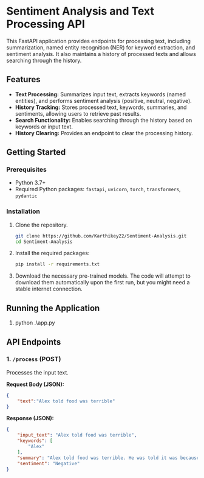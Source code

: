 # Sentiment Analysis and Text Processing API

This FastAPI application provides endpoints for processing text, including summarization, named entity recognition (NER) for keyword extraction, and sentiment analysis. It also maintains a history of processed texts and allows searching through the history.

## Features

*   **Text Processing:** Summarizes input text, extracts keywords (named entities), and performs sentiment analysis (positive, neutral, negative).
*   **History Tracking:** Stores processed text, keywords, summaries, and sentiments, allowing users to retrieve past results.
*   **Search Functionality:** Enables searching through the history based on keywords or input text.
*   **History Clearing:** Provides an endpoint to clear the processing history.

## Getting Started

### Prerequisites

*   Python 3.7+
*   Required Python packages: `fastapi`, `uvicorn`, `torch`, `transformers`, `pydantic`

### Installation

1.  Clone the repository.
    ```bash
    git clone https://github.com/Karthikey22/Sentiment-Analysis.git
    cd Sentiment-Analysis
    ```
2.  Install the required packages:

    ```bash
    pip install -r requirements.txt
    ```

3.  Download the necessary pre-trained models. The code will attempt to download them automatically upon the first run, but you might need a stable internet connection.

## Running the Application

1.  python .\app.py

## API Endpoints

### 1. `/process` (POST)

Processes the input text.

**Request Body (JSON):**

```json
{
    "text":"Alex told food was terrible"
}
```
**Response (JSON):**
```json
{
    "input_text": "Alex told food was terrible",
    "keywords": [
        "Alex"
    ],
    "summary": "Alex told food was terrible. He was told it was because the food was so bad.",
    "sentiment": "Negative"
}
```

